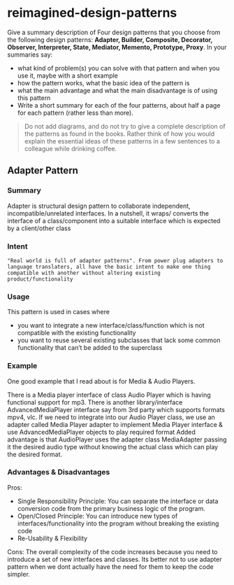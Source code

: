 # reimagined-design-patterns

Give a summary description of Four design patterns that you choose from the following design patterns: **Adapter,  Builder, Composite, Decorator, Observer, Interpreter, State, Mediator, Memento, Prototype, Proxy**. In your summaries say:

- what kind of problem(s) you can solve with that pattern and when you use it, maybe with a short example
- how the pattern works, what the basic idea of the pattern is
- what the main advantage and what the main disadvantage is of using this pattern
- Write a short summary for each of the four patterns, about half a page for each pattern (rather less than more). 

> Do not add diagrams, and do not try to give a complete description of the patterns as found in the books. Rather think of how you would explain the essential ideas of these patterns in a few sentences to a colleague while drinking coffee.


## Adapter Pattern

### Summary
Adapter is structural design pattern to collaborate independent, incompatible/unrelated interfaces. 
In a nutshell, it wraps/ converts the interface of a class/component into a suitable interface which is expected by a client/other class

### Intent
    "Real world is full of adapter patterns". From power plug adapters to language translaters, all have the basic intent to make one thing compatible with another without altering existing product/functionality

### Usage
This pattern is used in cases where
 - you want to integrate a new interface/class/function which is not compatible with the existing functionality
 - you want to reuse several existing subclasses that lack some common functionality that can’t be added to the superclass

### Example
One good example that I read about is for Media & Audio Players.

There is a Media player interface of class Audio Player which is having functional support for mp3. There is another library/interface AdvancedMediaPlayer interface say from 3rd party which supports formats mpv4, vlc. 
If we need to integrate into our Audio Player class, we use an adapter called Media Player adapter to implement Media Player interface & use AdvancedMediaPlayer objects to play required format
Added advantage is that AudioPlayer uses the adapter class MediaAdapter passing it the desired audio type without knowing the actual class which can play the desired format. 

### Advantages & Disadvantages
Pros:
- Single Responsibility Principle: You can separate the interface or data conversion code from the primary business logic of the program.
- Open/Closed Principle: You can introduce new types of interfaces/functionality into the program without breaking the existing code
- Re-Usability & Flexibility

Cons: The overall complexity of the code increases because you need to introduce a set of new interfaces and classes. 
Its better not to use adapter pattern when we dont actually have the need for them to keep the code simpler.


